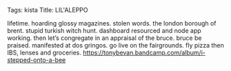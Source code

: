 Tags: kista
Title: LIL'ALEPPO
  
lifetime. hoarding glossy magazines. stolen words. the london borough of brent. stupid turkish witch hunt. dashboard resourced and node app working. then let’s congregate in an appraisal of the bruce. bruce be praised. manifested at dos gringos. go live on the fairgrounds. fly pizza then IBS, lenses and groceries.
<https://tonybevan.bandcamp.com/album/i-stepped-onto-a-bee>  

